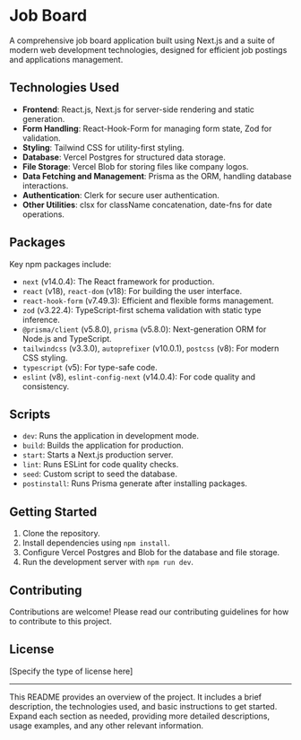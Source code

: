 # Job Board

A comprehensive job board application built using Next.js and a suite of modern web development technologies, designed for efficient job postings and applications management.

## Technologies Used

- **Frontend**: React.js, Next.js for server-side rendering and static generation.
- **Form Handling**: React-Hook-Form for managing form state, Zod for validation.
- **Styling**: Tailwind CSS for utility-first styling.
- **Database**: Vercel Postgres for structured data storage.
- **File Storage**: Vercel Blob for storing files like company logos.
- **Data Fetching and Management**: Prisma as the ORM, handling database interactions.
- **Authentication**: Clerk for secure user authentication.
- **Other Utilities**: clsx for className concatenation, date-fns for date operations.

## Packages

Key npm packages include:

- `next` (v14.0.4): The React framework for production.
- `react` (v18), `react-dom` (v18): For building the user interface.
- `react-hook-form` (v7.49.3): Efficient and flexible forms management.
- `zod` (v3.22.4): TypeScript-first schema validation with static type inference.
- `@prisma/client` (v5.8.0), `prisma` (v5.8.0): Next-generation ORM for Node.js and TypeScript.
- `tailwindcss` (v3.3.0), `autoprefixer` (v10.0.1), `postcss` (v8): For modern CSS styling.
- `typescript` (v5): For type-safe code.
- `eslint` (v8), `eslint-config-next` (v14.0.4): For code quality and consistency.

## Scripts

- `dev`: Runs the application in development mode.
- `build`: Builds the application for production.
- `start`: Starts a Next.js production server.
- `lint`: Runs ESLint for code quality checks.
- `seed`: Custom script to seed the database.
- `postinstall`: Runs Prisma generate after installing packages.

## Getting Started

1. Clone the repository.
2. Install dependencies using `npm install`.
3. Configure Vercel Postgres and Blob for the database and file storage.
4. Run the development server with `npm run dev`.

## Contributing

Contributions are welcome! Please read our contributing guidelines for how to contribute to this project.

## License

[Specify the type of license here]

---

This README provides an overview of the project. It includes a brief description, the technologies used, and basic instructions to get started. Expand each section as needed, providing more detailed descriptions, usage examples, and any other relevant information.
